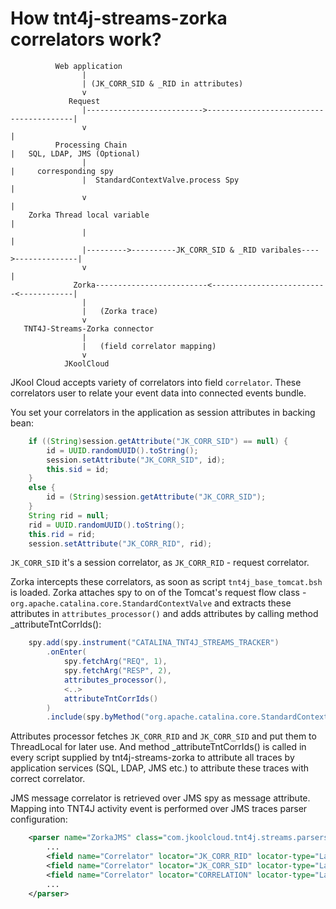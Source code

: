 How tnt4j-streams-zorka correlators work?
=========================================

```
          Web application
                |
                | (JK_CORR_SID & _RID in attributes)
                v
             Request
                |-------------------------->----------------------------------------|
                v                                                                   |
          Processing Chain                                                          |   SQL, LDAP, JMS (Optional)
                |                                                                   |     corresponding spy
                |  StandardContextValve.process Spy                                 |
                v                                                                   |
    Zorka Thread local variable                                                     |
                |                                                                   |
                |--------->----------JK_CORR_SID & _RID varibales---->--------------|
                v                                                                   |
              Zorka-------------------------<--------------------------<------------|
                |
                |   (Zorka trace)
                v
   TNT4J-Streams-Zorka connector
                |
                |   (field correlator mapping)
                v
            JKoolCloud
```



JKool Cloud accepts variety of correlators into field `correlator`. These correlators user to relate your event data into connected events 
bundle.

You set your correlators in the application as session attributes in backing bean:

```java
    if ((String)session.getAttribute("JK_CORR_SID") == null) {
        id = UUID.randomUUID().toString();
        session.setAttribute("JK_CORR_SID", id);
        this.sid = id;
    }
    else {
        id = (String)session.getAttribute("JK_CORR_SID");
    }
    String rid = null;
    rid = UUID.randomUUID().toString();
    this.rid = rid;
    session.setAttribute("JK_CORR_RID", rid);
```

`JK_CORR_SID` it's a session correlator, as `JK_CORR_RID` - request correlator. 

Zorka intercepts these correlators, as soon as script `tnt4j_base_tomcat.bsh` is loaded.
Zorka attaches spy to on of the Tomcat's request flow class  - `org.apache.catalina.core.StandardContextValve` and extracts these 
attributes in `attributes_processor()` and adds attributes by calling method _attributeTntCorrIds():

```java
    spy.add(spy.instrument("CATALINA_TNT4J_STREAMS_TRACKER")
        .onEnter(
            spy.fetchArg("REQ", 1),
            spy.fetchArg("RESP", 2),
            attributes_processor(),
            <..>
            attributeTntCorrIds()
        )
        .include(spy.byMethod("org.apache.catalina.core.StandardContextValve", "invoke")));
```


Attributes processor fetches `JK_CORR_RID` and `JK_CORR_SID` and put them to ThreadLocal for later use.
And method _attributeTntCorrIds() is called in every script supplied by tnt4j-streams-zorka to attribute all traces by application services 
(SQL, LDAP, JMS etc.) to attribute these traces with correct correlator.

JMS message correlator is retrieved over JMS spy as message attribute. Mapping into TNT4J activity event is performed
over JMS traces parser configuration:

```xml
    <parser name="ZorkaJMS" class="com.jkoolcloud.tnt4j.streams.parsers.ActivityMapParser" tags="JMS_TNT4J_STREAMS_TRACKER">
        ...
        <field name="Correlator" locator="JK_CORR_RID" locator-type="Label"/>
        <field name="Correlator" locator="JK_CORR_SID" locator-type="Label"/>
        <field name="Correlator" locator="CORRELATION" locator-type="Label"/>
        ...
    </parser>
```
